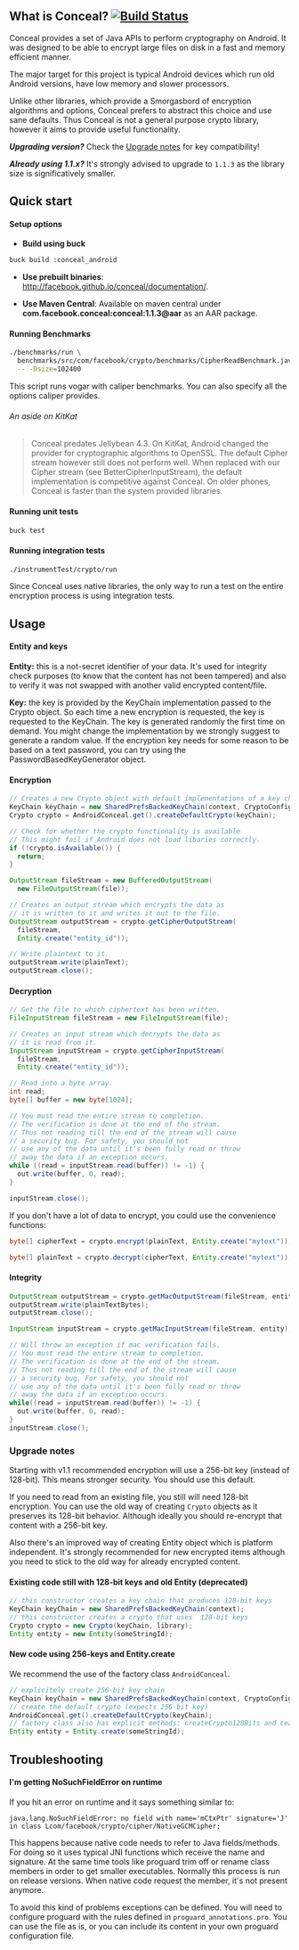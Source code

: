 ## What is Conceal? [![Build Status](https://travis-ci.org/facebook/conceal.svg?branch=master)](https://travis-ci.org/facebook/conceal)

Conceal provides a set of Java APIs to perform cryptography on Android. 
It was designed to be able to encrypt large files on disk in a fast and 
memory efficient manner. 

The major target for this project is typical Android devices which run old 
Android versions, have low memory and slower processors.

Unlike other libraries, which provide a Smorgasbord of encryption algorithms 
and options, Conceal prefers to abstract this choice and use sane defaults. 
Thus Conceal is not a general purpose crypto library, however it aims to provide 
useful functionality.

***Upgrading version?*** Check the [Upgrade notes](#upgrade-notes) for key compatibility!

***Already using 1.1.x?*** It's strongly advised to upgrade to ```1.1.3``` as the library size is significatively smaller.

## Quick start

#### Setup options

* **Build using buck**
```bash
buck build :conceal_android
```

* **Use prebuilt binaries**: http://facebook.github.io/conceal/documentation/.

* **Use Maven Central**: Available on maven central under **com.facebook.conceal:conceal:1.1.3@aar** as an AAR package.

#### Running Benchmarks
```bash
./benchmarks/run \
  benchmarks/src/com/facebook/crypto/benchmarks/CipherReadBenchmark.java \
  -- -Dsize=102400
```

This script runs vogar with caliper benchmarks.
You can also specify all the options caliper provides.

###### An aside on KitKat
> Conceal predates Jellybean 4.3. On KitKat, Android changed the provider for 
> cryptographic algorithms to OpenSSL. The default Cipher stream however still 
> does not perform well. When replaced with our Cipher stream 
> (see BetterCipherInputStream), the default implementation is competitive against 
> Conceal. On older phones, Conceal is faster than the system provided libraries.

#### Running unit tests
```bash
buck test
```

#### Running integration tests
```bash
./instrumentTest/crypto/run
```

Since Conceal uses native libraries, the only way to run a test on the entire
encryption process is using integration tests.

## Usage

#### Entity and keys

**Entity:** this is a not-secret identifier of your data. It's used for integrity check purposes (to know that the content has not been tampered) and also to verify it was not swapped with another valid encrypted content/file.

**Key:** the key is provided by the KeyChain implementation passed to the Crypto object. So each time a new encryption is requested, the key is requested to the KeyChain. The key is generated randomly the first time on demand. You might change the implementation by we strongly suggest to generate a random value. If the encryption key needs for some reason to be based on a text password, you can try using the PasswordBasedKeyGenerator object.

#### Encryption
```java
// Creates a new Crypto object with default implementations of a key chain
KeyChain keyChain = new SharedPrefsBackedKeyChain(context, CryptoConfig.KEY_256);
Crypto crypto = AndroidConceal.get().createDefaultCrypto(keyChain);

// Check for whether the crypto functionality is available
// This might fail if Android does not load libaries correctly.
if (!crypto.isAvailable()) {
  return;
}

OutputStream fileStream = new BufferedOutputStream(
  new FileOutputStream(file));

// Creates an output stream which encrypts the data as
// it is written to it and writes it out to the file.
OutputStream outputStream = crypto.getCipherOutputStream(
  fileStream,
  Entity.create("entity_id"));

// Write plaintext to it.
outputStream.write(plainText);
outputStream.close();
```

#### Decryption
```java
// Get the file to which ciphertext has been written.
FileInputStream fileStream = new FileInputStream(file);

// Creates an input stream which decrypts the data as
// it is read from it.
InputStream inputStream = crypto.getCipherInputStream(
  fileStream,
  Entity.create("entity_id"));

// Read into a byte array.
int read;
byte[] buffer = new byte[1024];

// You must read the entire stream to completion.
// The verification is done at the end of the stream.
// Thus not reading till the end of the stream will cause
// a security bug. For safety, you should not
// use any of the data until it's been fully read or throw
// away the data if an exception occurs.
while ((read = inputStream.read(buffer)) != -1) {
  out.write(buffer, 0, read);
}

inputStream.close();
```

If you don't have a lot of data to encrypt, you could
use the convenience functions:

```java
byte[] cipherText = crypto.encrypt(plainText, Entity.create("mytext"));

byte[] plainText = crypto.decrypt(cipherText, Entity.create("mytext"));
```

#### Integrity
```java
OutputStream outputStream = crypto.getMacOutputStream(fileStream, entity);
outputStream.write(plainTextBytes);
outputStream.close();

InputStream inputStream = crypto.getMacInputStream(fileStream, entity);

// Will throw an exception if mac verification fails.
// You must read the entire stream to completion.
// The verification is done at the end of the stream.
// Thus not reading till the end of the stream will cause
// a security bug. For safety, you should not
// use any of the data until it's been fully read or throw
// away the data if an exception occurs.
while((read = inputStream.read(buffer)) != -1) {
  out.write(buffer, 0, read);
}
inputStream.close();
```

### Upgrade notes

Starting with v1.1 recommended encryption will use a 256-bit key (instead of 128-bit). This means stronger security.
You should use this default.

If you need to read from an existing file, you still will need 128-bit encryption. You can use the old way of creating `Crypto` objects as it preserves its 128-bit behavior. Although ideally you should re-encrypt that content with a 256-bit key.

Also there's an improved way of creating Entity object which is platform independent. It's strongly recommended for new encrypted items although you need to stick to the old way for already encrypted content.

#### Existing code still with 128-bit keys and old Entity (deprecated)

```java
// this constructor creates a key chain that produces 128-bit keys
KeyChain keyChain = new SharedPrefsBackedKeyChain(context);
// this constructor creates a crypto that uses  128-bit keys
Crypto crypto = new Crypto(keyChain, library);
Entity entity = new Entity(someStringId);
```

#### New code using 256-keys and Entity.create

We recommend the use of the factory class `AndroidConceal`.

```java
// explicitely create 256-bit key chain
KeyChain keyChain = new SharedPrefsBackedKeyChain(context, CryptoConfig.KEY_256);
// create the default crypto (expects 256-bit key)
AndroidConceal.get().createDefaultCrypto(keyChain);
// factory class also has explicit methods: createCrypto128Bits and ceateCrypto256Bits if desired.
Entity entity = Entity.create(someStringId);
```

## Troubleshooting

#### I'm getting NoSuchFieldError on runtime

If you hit an error on runtime and it says something similar to:

````
java.lang.NoSuchFieldError: no field with name='mCtxPtr' signature='J' in class Lcom/facebook/crypto/cipher/NativeGCMCipher;
````

This happens because native code needs to refer to Java fields/methods. For doing so it uses typical JNI functions which receive the name and signature. At the same time tools like proguard trim off or rename class members in order to get smaller executables. Normally this process is run on release versions. When native code request the member, it's not present anymore.

To avoid this kind of problems exceptions can be defined. You will need to configure proguard with the rules defined in ``proguard_annotations.pro``. You can use the file as is, or you can include its content in your own proguard configuration file.
